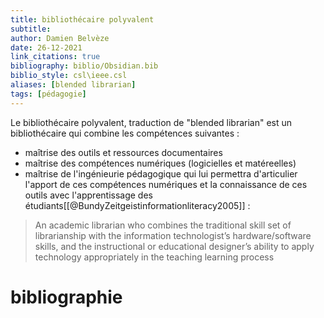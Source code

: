 ```yaml
---
title: bibliothécaire polyvalent
subtitle:
author: Damien Belvèze
date: 26-12-2021
link_citations: true
bibliography: biblio/Obsidian.bib
biblio_style: csl\ieee.csl
aliases: [blended librarian]
tags: [pédagogie]
---
```


Le bibliothécaire polyvalent, traduction de "blended librarian" est un bibliothécaire qui combine les compétences suivantes : 

- maîtrise des outils et ressources documentaires
- maîtrise des compétences numériques (logicielles et matéreelles)
- maîtrise de l'ingénieurie pédagogique qui lui permettra d'articulier l'apport de ces compétences numériques et la connaissance de ces outils avec l'apprentissage des étudiants[[@BundyZeitgeistinformationliteracy2005]] : 

>An academic librarian who combines the traditional skill set of librarianship with the information technologist’s hardware/software skills, and the instructional or educational designer’s ability to apply technology appropriately in the teaching learning process 





# bibliographie

